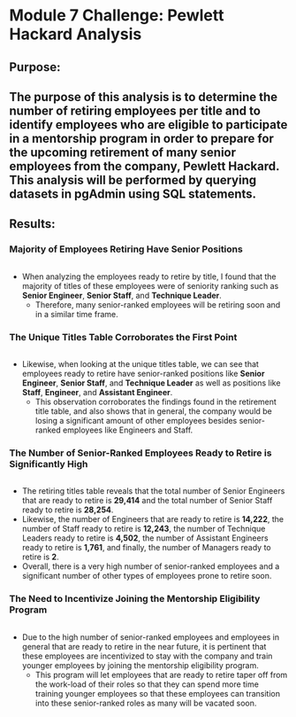 # Module 7 Challenge: Pewlett Hackard Analysis

## Purpose:
The purpose of this analysis is to determine the number of retiring employees per title and to identify employees who are eligible to participate in a mentorship program in order to prepare for the upcoming retirement of many senior employees from the company, Pewlett Hackard. This analysis will be performed by querying datasets in pgAdmin using SQL statements.
---
## Results:

### Majority of Employees Retiring Have Senior Positions
![]()
- When analyzing the employees ready to retire by title, I found that the majority of titles of these employees were of seniority ranking such as **Senior Engineer**, **Senior Staff**, and **Technique Leader**.
    - Therefore, many senior-ranked employees will be retiring soon and in a similar time frame.

### The Unique Titles Table Corroborates the First Point
![]()
- Likewise, when looking at the unique titles table, we can see that employees ready to retire have senior-ranked positions like **Senior Engineer**, **Senior Staff**, and **Technique Leader** as well as positions like **Staff**, **Engineer**, and **Assistant Engineer**.
    - This observation corroborates the findings found in the retirement title table, and also shows that in general, the company would be losing a significant amount of other employees besides senior-ranked employees like Engineers and Staff. 

### The Number of Senior-Ranked Employees Ready to Retire is Significantly High
![]()
- The retiring titles table reveals that the total number of Senior Engineers that are ready to retire is **29,414** and the total number of Senior Staff ready to retire is **28,254**.
- Likewise, the number of Engineers that are ready to retire is **14,222**, the number of Staff ready to retire is **12,243**, the number of Technique Leaders ready to retire is **4,502**, the number of Assistant Engineers ready to retire is **1,761**, and finally, the number of Managers ready to retire is **2**.
- Overall, there is a very high number of senior-ranked employees and a significant number of other types of employees prone to retire soon.

### The Need to Incentivize Joining the Mentorship Eligibility Program
![]()
- Due to the high number of senior-ranked employees and employees in general that are ready to retire in the near future, it is pertinent that these employees are incentivized to stay with the company and train younger employees by joining the mentorship eligibility program.
   - This program will let employees that are ready to retire taper off from the work-load of their roles so that they can spend more time training younger employees so that these employees can transition into these senior-ranked roles as many will be vacated soon. 
